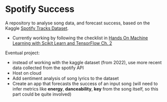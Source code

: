# Spotify Success 

A repository to analyse song data, and forecast success, based on the Kaggle [Spotify Tracks Dataset](https://www.kaggle.com/datasets/maharshipandya/-spotify-tracks-dataset).
- Currently working by following the checklist in [Hands On Machine Learning with Scikit Learn and TensorFlow Ch. 2](https://github.com/yanshengjia/ml-road/blob/master/resources/Hands%20On%20Machine%20Learning%20with%20Scikit%20Learn%20and%20TensorFlow.pdf)

Eventual project:
- instead of working with the kaggle dataset (from 2022), use more recent data collected from the spotify API
- Host on cloud
- Add sentiment analysis of song lyrics to the dataset
- Create an app that forecasts the success of an input song (will need to infer metrics like **energy**, **danceability**, **key** from the song itself, so this part could be quite involved)

